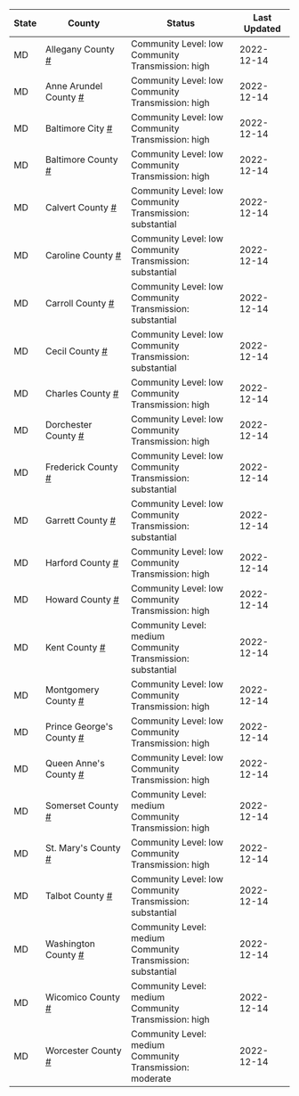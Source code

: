State | County | Status | Last Updated
--- | --- | --- | --- 
MD | Allegany County <a href="#allegany_county">#</a> | <a name="allegany_county"></a>Community Level: low<br/>Community Transmission: high | 2022-12-14
MD | Anne Arundel County <a href="#anne_arundel_county">#</a> | <a name="anne_arundel_county"></a>Community Level: low<br/>Community Transmission: high | 2022-12-14
MD | Baltimore City <a href="#baltimore_city">#</a> | <a name="baltimore_city"></a>Community Level: low<br/>Community Transmission: high | 2022-12-14
MD | Baltimore County <a href="#baltimore_county">#</a> | <a name="baltimore_county"></a>Community Level: low<br/>Community Transmission: high | 2022-12-14
MD | Calvert County <a href="#calvert_county">#</a> | <a name="calvert_county"></a>Community Level: low<br/>Community Transmission: substantial | 2022-12-14
MD | Caroline County <a href="#caroline_county">#</a> | <a name="caroline_county"></a>Community Level: low<br/>Community Transmission: substantial | 2022-12-14
MD | Carroll County <a href="#carroll_county">#</a> | <a name="carroll_county"></a>Community Level: low<br/>Community Transmission: substantial | 2022-12-14
MD | Cecil County <a href="#cecil_county">#</a> | <a name="cecil_county"></a>Community Level: low<br/>Community Transmission: substantial | 2022-12-14
MD | Charles County <a href="#charles_county">#</a> | <a name="charles_county"></a>Community Level: low<br/>Community Transmission: high | 2022-12-14
MD | Dorchester County <a href="#dorchester_county">#</a> | <a name="dorchester_county"></a>Community Level: low<br/>Community Transmission: high | 2022-12-14
MD | Frederick County <a href="#frederick_county">#</a> | <a name="frederick_county"></a>Community Level: low<br/>Community Transmission: substantial | 2022-12-14
MD | Garrett County <a href="#garrett_county">#</a> | <a name="garrett_county"></a>Community Level: low<br/>Community Transmission: substantial | 2022-12-14
MD | Harford County <a href="#harford_county">#</a> | <a name="harford_county"></a>Community Level: low<br/>Community Transmission: high | 2022-12-14
MD | Howard County <a href="#howard_county">#</a> | <a name="howard_county"></a>Community Level: low<br/>Community Transmission: high | 2022-12-14
MD | Kent County <a href="#kent_county">#</a> | <a name="kent_county"></a>Community Level: medium<br/>Community Transmission: substantial | 2022-12-14
MD | Montgomery County <a href="#montgomery_county">#</a> | <a name="montgomery_county"></a>Community Level: low<br/>Community Transmission: high | 2022-12-14
MD | Prince George's County <a href="#prince_george's_county">#</a> | <a name="prince_george's_county"></a>Community Level: low<br/>Community Transmission: high | 2022-12-14
MD | Queen Anne's County <a href="#queen_anne's_county">#</a> | <a name="queen_anne's_county"></a>Community Level: low<br/>Community Transmission: high | 2022-12-14
MD | Somerset County <a href="#somerset_county">#</a> | <a name="somerset_county"></a>Community Level: medium<br/>Community Transmission: high | 2022-12-14
MD | St. Mary's County <a href="#st._mary's_county">#</a> | <a name="st._mary's_county"></a>Community Level: low<br/>Community Transmission: high | 2022-12-14
MD | Talbot County <a href="#talbot_county">#</a> | <a name="talbot_county"></a>Community Level: low<br/>Community Transmission: substantial | 2022-12-14
MD | Washington County <a href="#washington_county">#</a> | <a name="washington_county"></a>Community Level: medium<br/>Community Transmission: substantial | 2022-12-14
MD | Wicomico County <a href="#wicomico_county">#</a> | <a name="wicomico_county"></a>Community Level: medium<br/>Community Transmission: high | 2022-12-14
MD | Worcester County <a href="#worcester_county">#</a> | <a name="worcester_county"></a>Community Level: medium<br/>Community Transmission: moderate | 2022-12-14
